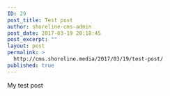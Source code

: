 ```yaml
---
ID: 29
post_title: Test post
author: shoreline-cms-admin
post_date: 2017-03-19 20:18:45
post_excerpt: ""
layout: post
permalink: >
  http://cms.shoreline.media/2017/03/19/test-post/
published: true
---
```

My test post